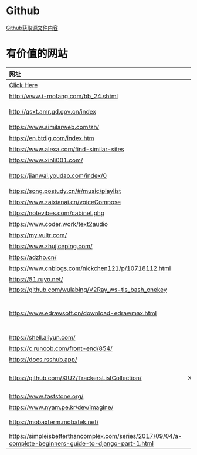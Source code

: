 # Github
[Github获取源文件内容](https://imkevinliao.github.io/valuable_website/)

# 有价值的网站
|网址|描述|其他|
|:---|:---:|:---:|
|[Click Here](https://wiki.biligame.com/ys/%E8%A7%92%E8%89%B2%E7%AA%81%E7%A0%B4%E6%9D%90%E6%96%99%E4%B8%80%E8%A7%88)|原神突破材料一览|游戏|
|<http://www.i-mofang.com/bb_24.shtml>|魔方教程|
|<http://gsxt.amr.gd.gov.cn/index>|国家企业信用公示|天眼查的数据来源|
|<https://www.similarweb.com/zh/>|相似网站分析工具|站长必备|
|<https://en.btdig.com/index.htm>|种子网站|
|<https://www.alexa.com/find-similar-sites>|相似网站查询|
|<https://www.xinli001.com/>|心理付费教程|
|<https://jianwai.youdao.com/index/0>|网易见外工作台|视频剪辑用得到|
|<https://song.postudy.cn/#/music/playlist>|在线音乐|
|<https://www.zaixianai.cn/voiceCompose>|在线语音合成、语音转文字|优质|
|<https://notevibes.com/cabinet.php>|文本转语音（国外）|
|<https://www.coder.work/text2audio>|在线语音合成|
|<https://my.vultr.com/>|按小时计费VPS|
|<https://www.zhujiceping.com/>|主机测评|
|<https://adzhp.cn/>|爱达杂货铺|
|<https://www.cnblogs.com/nickchen121/p/10718112.html>|Python从入门到放弃|
|<https://51.ruyo.net/>|如有乐享|信息|
|<https://github.com/wulabing/V2Ray_ws-tls_bash_onekey>|v2ray script|
|<https://www.edrawsoft.cn/download-edrawmax.html>|亿图图示|Visio替代品（他们家还有思维导图）|
|<https://shell.aliyun.com/>|阿里云命令行|优秀|
|<https://c.runoob.com/front-end/854/>|正则表达式测试|工具|
|<https://docs.rsshub.app/>|RSS|阅读|
|<https://github.com/XIU2/TrackersListCollection/>|XIU2/TrackersListCollection|BitTorrent Tracker 列表|
|<https://www.faststone.org/>|FastStone Image Viewer|看图工具|
|<https://www.nyam.pe.kr/dev/imagine/>|看图工具|
|<https://mobaxterm.mobatek.net/>|MobaXterm 类似putty，xshell|终端工具|
|<https://simpleisbetterthancomplex.com/series/2017/09/04/a-complete-beginners-guide-to-django-part-1.html>|Django Tutorial|
